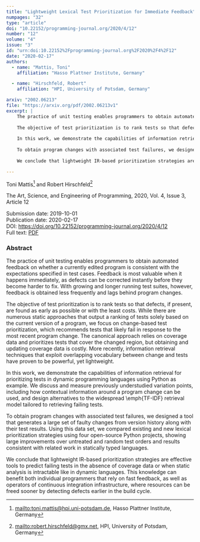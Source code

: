 ```yaml
---
title: "Lightweight Lexical Test Prioritization for Immediate Feedback"
numpages: "32"
type: "article"
doi: "10.22152/programming-journal.org/2020/4/12"
number: "12"
volume: "4"
issue: "3"
id: "urn:doi:10.22152%2Fprogramming-journal.org%2F2020%2F4%2F12"
date: "2020-02-17"
authors: 
  - name: "Mattis, Toni"
    affiliation: "Hasso Plattner Institute, Germany"

  - name: "Hirschfeld, Robert"
    affiliation: "HPI, University of Potsdam, Germany"

arxiv: "2002.06213"
file: "https://arxiv.org/pdf/2002.06213v1"
excerpt: |
    The practice of unit testing enables programmers to obtain automated feedback on whether a currently edited program is consistent with the expectations specified in test cases. Feedback is most valuable when it happens immediately, as defects can be corrected instantly before they become harder to fix. With growing and longer running test suites, however, feedback is obtained less frequently and lags behind program changes.
    	
    The objective of test prioritization is to rank tests so that defects, if present, are found as early as possible or with the least costs. While there are numerous static approaches that output a ranking of tests solely based on the current version of a program, we focus on change-based test prioritization, which recommends tests that likely fail in response to the most recent program change. The canonical approach relies on coverage data and prioritizes tests that cover the changed region, but obtaining and updating coverage data is costly. More recently, information retrieval techniques that exploit overlapping vocabulary between change and tests have proven to be powerful, yet lightweight.
    
    In this work, we demonstrate the capabilities of information retrieval for prioritizing tests in dynamic programming languages using Python as example. We discuss and measure previously understudied variation points, including how contextual information around a program change can be used, and design alternatives to the widespread \emph{TF-IDF} retrieval model tailored to retrieving failing tests.
    	
    To obtain program changes with associated test failures, we designed a tool that generates a large set of faulty changes from version history along with their test results. Using this data set, we compared existing and new lexical prioritization strategies using four open-source Python projects, showing large improvements over untreated and random test orders and results consistent with related work in statically typed languages.
    	
    We conclude that lightweight IR-based prioritization strategies are effective tools to predict failing tests in the absence of coverage data or when static analysis is intractable like in dynamic languages. This knowledge can benefit both individual programmers that rely on fast feedback, as well as operators of continuous integration infrastructure, where resources can be freed sooner by detecting defects earlier in the build cycle.

---
```

Toni Mattis[^1] and Robert Hirschfeld[^2]

The Art, Science, and Engineering of Programming, 2020, Vol. 4, Issue 3, Article 12

Submission date: 2019-10-01  
Publication date: 2020-02-17  
DOI: <https://doi.org/10.22152/programming-journal.org/2020/4/12>  
Full text: [PDF](https://arxiv.org/pdf/2002.06213v1)  


### Abstract
The practice of unit testing enables programmers to obtain automated feedback on whether a currently edited program is consistent with the expectations specified in test cases. Feedback is most valuable when it happens immediately, as defects can be corrected instantly before they become harder to fix. With growing and longer running test suites, however, feedback is obtained less frequently and lags behind program changes.
	
The objective of test prioritization is to rank tests so that defects, if present, are found as early as possible or with the least costs. While there are numerous static approaches that output a ranking of tests solely based on the current version of a program, we focus on change-based test prioritization, which recommends tests that likely fail in response to the most recent program change. The canonical approach relies on coverage data and prioritizes tests that cover the changed region, but obtaining and updating coverage data is costly. More recently, information retrieval techniques that exploit overlapping vocabulary between change and tests have proven to be powerful, yet lightweight.

In this work, we demonstrate the capabilities of information retrieval for prioritizing tests in dynamic programming languages using Python as example. We discuss and measure previously understudied variation points, including how contextual information around a program change can be used, and design alternatives to the widespread \emph{TF-IDF} retrieval model tailored to retrieving failing tests.
	
To obtain program changes with associated test failures, we designed a tool that generates a large set of faulty changes from version history along with their test results. Using this data set, we compared existing and new lexical prioritization strategies using four open-source Python projects, showing large improvements over untreated and random test orders and results consistent with related work in statically typed languages.
	
We conclude that lightweight IR-based prioritization strategies are effective tools to predict failing tests in the absence of coverage data or when static analysis is intractable like in dynamic languages. This knowledge can benefit both individual programmers that rely on fast feedback, as well as operators of continuous integration infrastructure, where resources can be freed sooner by detecting defects earlier in the build cycle.


[^1]: <mailto:toni.mattis@hpi.uni-potsdam.de>, Hasso Plattner Institute, Germany
[^2]: <mailto:robert.hirschfeld@gmx.net>, HPI, University of Potsdam, Germany
